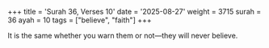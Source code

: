 +++
title = 'Surah 36, Verses 10'
date = '2025-08-27'
weight = 3715
surah = 36
ayah = 10
tags = ["believe", "faith"]
+++

It is the same whether you warn them or not—they will never believe.